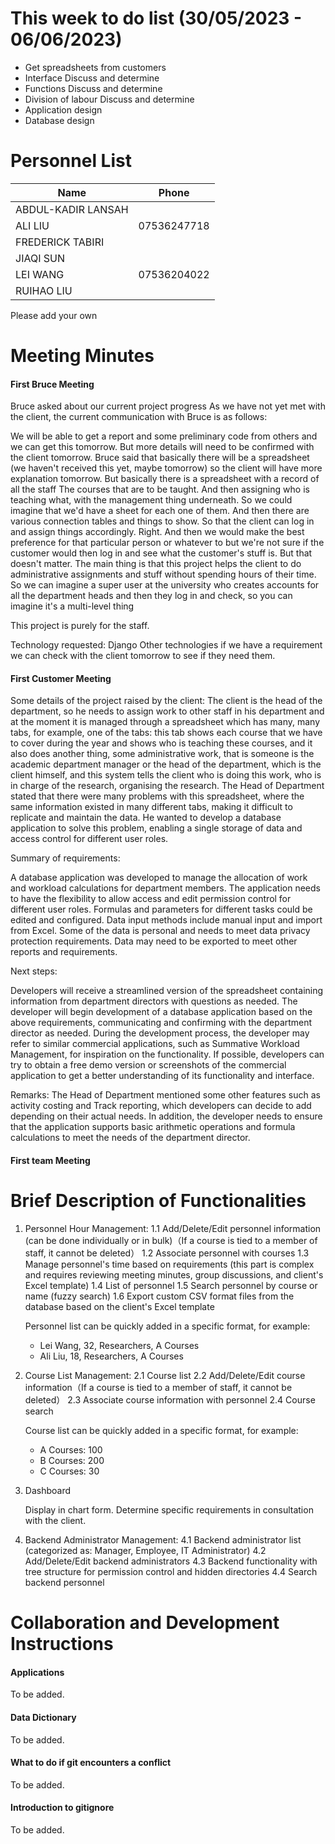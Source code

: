 # This week to do list  (30/05/2023 - 06/06/2023)
- Get spreadsheets from customers
- Interface Discuss and determine
- Functions Discuss and determine
- Division of labour Discuss and determine
- Application design
- Database design

# Personnel List

| Name      | Phone        |
| --------- | ------------ |
| ABDUL-KADIR LANSAH |     |
| ALI LIU   | 07536247718  |
| FREDERICK TABIRI |       |
| JIAQI SUN |              |
| LEI WANG  | 07536204022  |
| RUIHAO LIU|   |

Please add your own

# Meeting Minutes

#### First Bruce Meeting
Bruce asked about our current project progress
As we have not yet met with the client, the current communication with Bruce is as follows:

We will be able to get a report and some preliminary code from others and we can get this tomorrow. But more details will need to be confirmed with the client tomorrow. Bruce said that basically there will be a spreadsheet (we haven't received this yet, maybe tomorrow) so the client will have more explanation tomorrow. But basically there is a spreadsheet with a record of all the staff The courses that are to be taught. And then assigning who is teaching what, with the management thing underneath. So we could imagine that we'd have a sheet for each one of them. And then there are various connection tables and things to show. So that the client can log in and assign things accordingly. Right. And then we would make the best preference for that particular person or whatever to but we're not sure if the customer would then log in and see what the customer's stuff is. But that doesn't matter. The main thing is that this project helps the client to do administrative assignments and stuff without spending hours of their time.
So we can imagine a super user at the university who creates accounts for all the department heads and then they log in and check, so you can imagine it's a multi-level thing

This project is purely for the staff.

Technology requested: Django
Other technologies if we have a requirement we can check with the client tomorrow to see if they need them.

#### First Customer Meeting
Some details of the project raised by the client:
 The client is the head of the department, so he needs to assign work to other staff in his department and at the moment it is managed through a spreadsheet which has many, many tabs, for example, one of the tabs: this tab shows each course that we have to cover during the year and shows who is teaching these courses, and it also does another thing, some administrative work, that is someone is the academic department manager or the head of the department, which is the client himself, and this system tells the client who is doing this work, who is in charge of the research, organising the research. The Head of Department stated that there were many problems with this spreadsheet, where the same information existed in many different tabs, making it difficult to replicate and maintain the data. He wanted to develop a database application to solve this problem, enabling a single storage of data and access control for different user roles.

Summary of requirements:

A database application was developed to manage the allocation of work and workload calculations for department members.
The application needs to have the flexibility to allow access and edit permission control for different user roles.
Formulas and parameters for different tasks could be edited and configured.
Data input methods include manual input and import from Excel.
Some of the data is personal and needs to meet data privacy protection requirements.
Data may need to be exported to meet other reports and requirements.

Next steps:

Developers will receive a streamlined version of the spreadsheet containing information from department directors with questions as needed.
The developer will begin development of a database application based on the above requirements, communicating and confirming with the department director as needed.
During the development process, the developer may refer to similar commercial applications, such as Summative Workload Management, for inspiration on the functionality.
If possible, developers can try to obtain a free demo version or screenshots of the commercial application to get a better understanding of its functionality and interface.

Remarks:
The Head of Department mentioned some other features such as activity costing and Track reporting, which developers can decide to add depending on their actual needs. In addition, the developer needs to ensure that the application supports basic arithmetic operations and formula calculations to meet the needs of the department director.

#### First team Meeting


# Brief Description of Functionalities
1. Personnel Hour Management:
   1.1 Add/Delete/Edit personnel information (can be done individually or in bulk)（If a course is tied to a member of staff, it cannot be deleted）
   1.2 Associate personnel with courses
   1.3 Manage personnel's time based on requirements (this part is complex and requires reviewing meeting minutes, group discussions, and client's Excel template)
   1.4 List of personnel
   1.5 Search personnel by course or name (fuzzy search)
   1.6 Export custom CSV format files from the database based on the client's Excel template

   Personnel list can be quickly added in a specific format, for example:
   - Lei Wang, 32, Researchers, A Courses
   - Ali Liu, 18, Researchers, A Courses

2. Course List Management:
   2.1 Course list
   2.2 Add/Delete/Edit course information（If a course is tied to a member of staff, it cannot be deleted）
   2.3 Associate course information with personnel
   2.4 Course search

   Course list can be quickly added in a specific format, for example:
   - A Courses: 100
   - B Courses: 200
   - C Courses: 30

3. Dashboard

   Display in chart form. Determine specific requirements in consultation with the client.

4. Backend Administrator Management:
   4.1 Backend administrator list (categorized as: Manager, Employee, IT Administrator)
   4.2 Add/Delete/Edit backend administrators
   4.3 Backend functionality with tree structure for permission control and hidden directories
   4.4 Search backend personnel

# Collaboration and Development Instructions

#### Applications
To be added.

#### Data Dictionary
To be added.

#### What to do if git encounters a conflict
To be added.

#### Introduction to gitignore
To be added.
